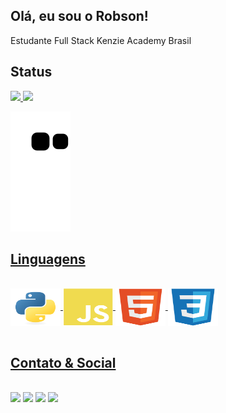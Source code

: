 ## Olá, eu sou o Robson! 

Estudante Full Stack Kenzie Academy Brasil 

   ## Status
  
<div>
  <a href="https://github.com/robsonhansen">
  <img height="130em" src="https://github-readme-stats.vercel.app/api?username=robsonhansen&show_icons=true&theme=onedark&include_all_commits=true&count_private=true"/>
  <img height="130em" src="https://github-readme-stats.vercel.app/api/top-langs/?username=robsonhansen&layout=compact&langs_count=7&theme=onedark"/>
    
![Snake animation](https://github.com/robsonhansen/robsonhansen/blob/output/github-contribution-grid-snake.svg)
</div>
  
  ## Linguagens

<div style="display: inline_block"><br>
  <img align="center" alt="Rafa-Python" height="60" width="80" src="https://raw.githubusercontent.com/devicons/devicon/master/icons/python/python-original.svg">
  <img align="center" alt="Rafa-Js" height="60" width="80" src="https://raw.githubusercontent.com/devicons/devicon/master/icons/javascript/javascript-plain.svg">
  <img align="center" alt="Rafa-HTML" height="60" width="80" src="https://raw.githubusercontent.com/devicons/devicon/master/icons/html5/html5-original.svg">
  <img align="center" alt="Rafa-CSS" height="60" width="80" src="https://raw.githubusercontent.com/devicons/devicon/master/icons/css3/css3-original.svg">
</div>
  <br/> 
  
  ## Contato & Social
 <br/>
 <div> 
   <a href="https://api.whatsapp.com/send?phone=5521999325549&text=sua%20mensagem" target="_blank"><img src="https://img.shields.io/badge/WhatsApp-25D366?style=for-the-badge&logo=whatsapp&logoColor=white" target="_blank"></a>
   <a href="https://instagram.com/robson.hansen/" target="_blank"><img src="https://img.shields.io/badge/-Instagram-%23E4405F?style=for-the-badge&logo=instagram&logoColor=white" target="_blank"></a>
  <a href="mailto:robsonrudson65@gmail.com"><img src="https://img.shields.io/badge/-Gmail-%23333?style=for-the-badge&logo=gmail&logoColor=white" target="_blank"></a>
  <a href="https://www.linkedin.com/in/robson-hansen" target="_blank"><img src="https://img.shields.io/badge/-LinkedIn-%230077B5?style=for-the-badge&logo=linkedin&logoColor=white" target="_blank"></a> 
</div>
